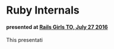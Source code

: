 # Ruby Internals
#### presented at [Rails Girls TO, July 27 2016](http://www.meetup.com/railsgirlsTO/events/232462550/)

This presentati